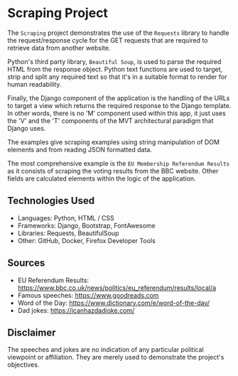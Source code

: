 # Scraping Project

The `Scraping` project demonstrates the use of the `Requests` library to handle the request/response cycle for the GET requests that are required to retrieve data from another website.

Python's third party library, `Beautiful Soup`, is used to parse the required HTML from the response object. Python text functions are used to target, strip and split any required text so that it's in a suitable format to render for human readability.

Finally, the Django component of the application is the handling of the URLs to target a view which returns the required response to the Django template. In other words, there is no 'M' component used within this app, it just uses the 'V' and the 'T' components of the MVT architectural paradigm that Django uses.

The examples give scraping examples using string manipulation of DOM elements and from reading JSON formatted data.

The most comprehensive example is the `EU Membership Referendum Results` as it consists of scraping the voting results from the BBC website. Other fields are calculated elements within the logic of the application.

## Technologies Used

- Languages: Python, HTML / CSS
- Frameworks: Django, Bootstrap, FontAwesome
- Libraries: Requests, BeautifulSoup
- Other: GitHub, Docker, Firefox Developer Tools

## Sources

- EU Referendum Results: <https://www.bbc.co.uk/news/politics/eu_referendum/results/local/a>
- Famous speeches: <https://www.goodreads.com>
- Word of the Day: <https://www.dictionary.com/e/word-of-the-day/>
- Dad jokes: <https://icanhazdadjoke.com/>

## Disclaimer

The speeches and jokes are no indication of any particular political viewpoint or affiliation. They are merely used to demonstrate the project's objectives.
